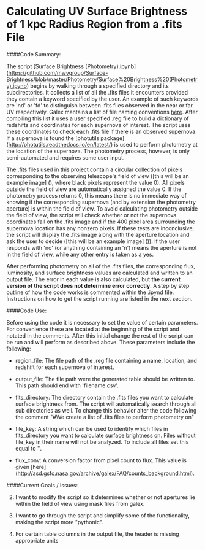 # Calculating UV Surface Brightness of 1 kpc Radius Region from a .fits File

####Code Summary:

The script [Surface Brightness (Photometry).ipynb] (https://github.com/mwvgroup/Surface-Brightness/blob/master/Photometry/Surface%20Brightness%20(Photometry).ipynb) begins by walking through a specified directory and its subdirectories. It collects a list of all the .fits files it encounters provided they contain a keyword specified by the user. An example of such keywords are 'nd' or 'fd' to distinguish between .fits files observed in the near or far UV respectively. Galex mantains a list of file naming conventions [here](http://galex.stsci.edu/gr6/?page=ddfaq). After compiling this list it uses a user specified .reg file to build a dictionary of redshifts and coordinates for each supernova of interest. The script uses these coordinates to check each .fits file if there is an observed supernova. If a supernova is found the [photutils package] (http://photutils.readthedocs.io/en/latest/) is used to perform photometry at the location of the supernova. The photometry process, however, is only semi-automated and requires some user input.

The .fits files used in this project contain a circular collection of pixels corresponding to the observing telescope's field of view ([this will be an example image] (), where black pixels represent the value 0). All pixels outside the field of view are automatically assigned the value 0. If the photometry process returns 0, this means there is no immediate way of knowing if the corresponding supernova (and by extension the photometry aperture) is within the field of view. To avoid calculating photometry outside the field of view, the script will check whether or not the supernova coordinates fall on the .fits image and if the 400 pixel area surrounding the supernova location has any nonzero pixels. If these tests are inconclusive, the script will display the .fits image along with the aperture location and ask the user to decide ([this will be an example image] ()). If the user responds with 'no' (or anything containing an 'n') means the aperture is not in the field of view, while any other entry is taken as a yes. 

After performing photometry on all of the .fits files, the corresponding flux, luminosity, and surface brightness values are calculated and written to an output file. The error in each value is also calculated, but **the current version of the script does not determine error correctly**. A step by step outline of how the code works is commented within the .ipynd file. Instructions on how to get the script running are listed in the next section.

####Code Use:

Before using the code it is necessary to set the value of certain parameters. For convenience these are located at the beginning of the script and notated in the comments. After this initial change the rest of the script can be run and will perform as described above. These parameters include the following:

* region_file: The file path of the .reg file containing a name, location, and redshift for each supernova of interest.

* output_file: The file path were the generated table should be written to. This path should end with 'filename.csv'.

* fits_directory: The directory contain the .fits files you want to calculate surface brightness from. The script will automatically search through all sub directories as well. To change this behavior alter the code following the comment "#We create a list of .fits files to perform photometry on"

* file_key: A string which can be used to identify which files in fits_directory you want to calculate surface brightness on. Files without file_key in their name will not be analyzed. To include all files set this equal to ''.

* flux_conv: A conversion factor from pixel count to flux. This value is given [here] (http://asd.gsfc.nasa.gov/archive/galex/FAQ/counts_background.html).

####Current Goals / Issues:

2. I want to modify the script so it determines whether or not apertures lie within the field of view using mask files from galex. 

2. I want to go through the script and simplify some of the functionality, making the script more "pythonic".

3. For certain table columns in the output file, the header is missing appropriate units
